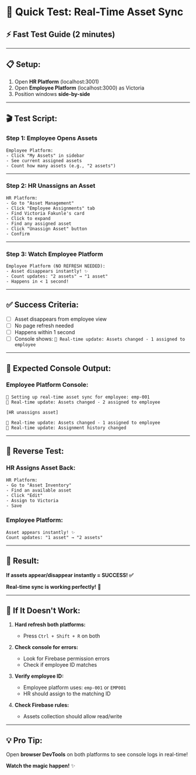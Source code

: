 # 🚀 Quick Test: Real-Time Asset Sync

## ⚡ **Fast Test Guide (2 minutes)**

---

## 📋 **Setup:**

1. Open **HR Platform** (localhost:3001)
2. Open **Employee Platform** (localhost:3000) as Victoria
3. Position windows **side-by-side**

---

## 🎬 **Test Script:**

### **Step 1: Employee Opens Assets**
```
Employee Platform:
- Click "My Assets" in sidebar
- See current assigned assets
- Count how many assets (e.g., "2 assets")
```

---

### **Step 2: HR Unassigns an Asset**
```
HR Platform:
- Go to "Asset Management"
- Click "Employee Assignments" tab
- Find Victoria Fakunle's card
- Click to expand
- Find any assigned asset
- Click "Unassign Asset" button
- Confirm
```

---

### **Step 3: Watch Employee Platform**
```
Employee Platform (NO REFRESH NEEDED):
- Asset disappears instantly! ✨
- Count updates: "2 assets" → "1 asset"
- Happens in < 1 second!
```

---

## ✅ **Success Criteria:**

- [ ] Asset disappears from employee view
- [ ] No page refresh needed
- [ ] Happens within 1 second
- [ ] Console shows: `📡 Real-time update: Assets changed - 1 assigned to employee`

---

## 🎯 **Expected Console Output:**

### **Employee Platform Console:**
```
📡 Setting up real-time asset sync for employee: emp-001
📡 Real-time update: Assets changed - 2 assigned to employee

[HR unassigns asset]

📡 Real-time update: Assets changed - 1 assigned to employee
📡 Real-time update: Assignment history changed
```

---

## 🔄 **Reverse Test:**

### **HR Assigns Asset Back:**
```
HR Platform:
- Go to "Asset Inventory"
- Find an available asset
- Click "Edit"
- Assign to Victoria
- Save
```

### **Employee Platform:**
```
Asset appears instantly! ✨
Count updates: "1 asset" → "2 assets"
```

---

## 🎉 **Result:**

**If assets appear/disappear instantly = SUCCESS! ✅**

**Real-time sync is working perfectly!** 🚀

---

## 🐛 **If It Doesn't Work:**

1. **Hard refresh both platforms:**
   - Press `Ctrl + Shift + R` on both

2. **Check console for errors:**
   - Look for Firebase permission errors
   - Check if employee ID matches

3. **Verify employee ID:**
   - Employee platform uses: `emp-001` or `EMP001`
   - HR should assign to the matching ID

4. **Check Firebase rules:**
   - Assets collection should allow read/write

---

## 💡 **Pro Tip:**

Open **browser DevTools** on both platforms to see console logs in real-time!

**Watch the magic happen!** ✨


